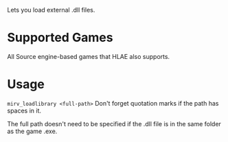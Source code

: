 Lets you load external .dll files.

# Supported Games
All Source engine-based games that HLAE also supports.

# Usage
`mirv_loadlibrary <full-path>`
Don't forget quotation marks if the path has spaces in it.

The full path doesn't need to be specified if the .dll file is in the same folder as the game .exe.